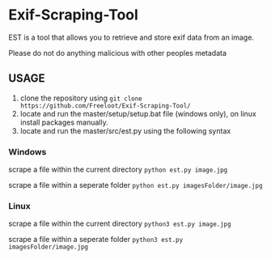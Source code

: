 # Exif-Scraping-Tool
EST is a tool that allows you to retrieve and store exif data from an image.

Please do not do anything malicious with other peoples metadata

## USAGE

1. clone the repository using ```git clone https://github.com/Freeloot/Exif-Scraping-Tool/```
2. locate and run the master/setup/setup.bat file (windows only), on linux install packages manually.
3. locate and run the master/src/est.py using the following syntax

### Windows
scrape a file within the current directory ```python est.py image.jpg```

scrape a file within a seperate folder ```python est.py imagesFolder/image.jpg```
<br>
### Linux
scrape a file within the current directory ```python3 est.py image.jpg```

scrape a file within a seperate folder ```python3 est.py imagesFolder/image.jpg```
